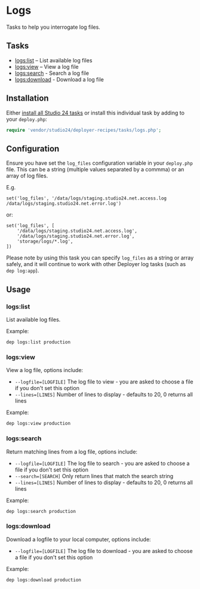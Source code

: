 # Logs

Tasks to help you interrogate log files.

## Tasks

- [logs:list](#logslist) – List available log files
- [logs:view](#logsview) – View a log file
- [logs:search](#logssearch) - Search a log file
- [logs:download](#logsdownload) - Download a log file

## Installation

Either [install all Studio 24 tasks](../installation.md) or install this individual task by adding to your `deploy.php`:

```php
require 'vendor/studio24/deployer-recipes/tasks/logs.php';
```

## Configuration
Ensure you have set the `log_files` configuration variable in your `deploy.php` file. This can be a string (multiple values separated by a commma) or an array of log files.

E.g. 

```
set('log_files', '/data/logs/staging.studio24.net.access.log /data/logs/staging.studio24.net.error.log')
```

or:

```
set('log_files', [
    '/data/logs/staging.studio24.net.access.log',
    '/data/logs/staging.studio24.net.error.log',
    'storage/logs/*.log',
])
```

Please note by using this task you can specify `log_files` as a string or array safely, and it will continue to work with other Deployer log tasks (such as `dep log:app`).

## Usage

### logs:list

List available log files.

Example:

```
dep logs:list production
```


### logs:view

View a log file, options include:

* `--logfile=[LOGFILE]` The log file to view - you are asked to choose a file if you don't set this option
* `--lines=[LINES]` Number of lines to display - defaults to 20, 0 returns all lines

Example:

```
dep logs:view production
```

### logs:search

Return matching lines from a log file, options include:

* `--logfile=[LOGFILE]` The log file to search - you are asked to choose a file if you don't set this option
* `--search=[SEARCH]` Only return lines that match the search string
* `--lines=[LINES]` Number of lines to display - defaults to 20, 0 returns all lines

Example:

```
dep logs:search production
```

### logs:download

Download a logfile to your local computer, options include:

* `--logfile=[LOGFILE]` The log file to download - you are asked to choose a file if you don't set this option 

Example:

```
dep logs:download production
```
